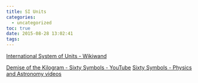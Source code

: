 ```yaml
---
title: SI Units
categories:
  - uncategorized
toc: true
date: 2015-08-28 13:02:41
tags:
---
```


[International System of Units - Wikiwand](http://www.wikiwand.com/en/International_System_of_Units)

[Demise of the Kilogram - Sixty Symbols - YouTube](https://www.youtube.com/watch?v=1l9gqTzAbXI)
[Sixty Symbols - Physics and Astronomy videos](http://www.sixtysymbols.com/)
